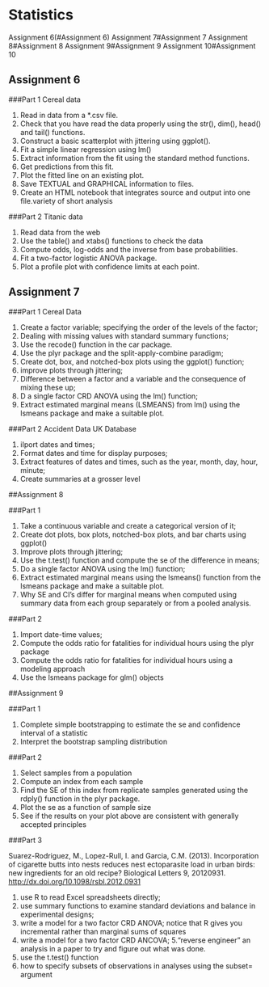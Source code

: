 # Statistics

Assignment 6(#Assignment 6)
Assignment 7#Assignment 7
Assignment 8#Assignment 8
Assignment 9#Assignment 9
Assignment 10#Assignment 10

## Assignment 6

###Part 1 Cereal data
1. Read in data from a *.csv file.
2. Check that you have read the data properly using the str(), dim(),
head() and tail() functions.
3. Construct a basic scatterplot with jittering using ggplot().
4. Fit a simple linear regression using lm()
5. Extract information from the fit using the standard method functions.
6. Get predictions from this fit.
7. Plot the fitted line on an existing plot.
8. Save TEXTUAL and GRAPHICAL information to files.
9. Create an HTML notebook that integrates source and output into
one file.variety of short analysis

###Part 2 Titanic data

1. Read data from the web
2. Use the table() and xtabs() functions to check the data
3. Compute odds, log-odds and the inverse from base probabilities.
4. Fit a two-factor logistic ANOVA package.
5. Plot a profile plot with confidence limits at each point.

## Assignment 7

###Part 1 Cereal Data
1. Create a factor variable; specifying the order of the levels of the factor;
2. Dealing with missing values with standard summary functions;
3. Use the recode() function in the car package.
4. Use the plyr package and the split-apply-combine paradigm;
5. Create dot, box, and notched-box plots using the ggplot() function;
6. improve plots through jittering;
7. Difference between a factor and a variable and the consequence
of mixing these up;
8. D a single factor CRD ANOVA using the lm() function;
9. Extract estimated marginal means (LSMEANS) from lm() using the lsmeans
package and make a suitable plot.

###Part 2 Accident Data UK Database

1. iIport dates and times;
2. Format dates and time for display purposes;
3. Extract features of dates and times, such as the year, month, day, hour,
minute;
4. Create summaries at a grosser level

##Assignment 8

###Part 1

1. Take a continuous variable and create a categorical version of it;
2. Create dot plots, box plots, notched-box plots, and bar charts using ggplot()
3. Improve plots through jittering;
4. Use the t.test() function and compute the se of the difference in means;
5. Do a single factor ANOVA using the lm() function;
6. Extract estimated marginal means using the lsmeans() function from the
lsmeans package and make a suitable plot.
7. Why SE and CI’s differ for marginal means when computed using summary
     data from each group separately or from a pooled analysis.
     
###Part 2

1. Import date-time values;
2. Compute the odds ratio for fatalities for individual hours using the plyr
package
3. Compute the odds ratio for fatalities for individual hours using a modeling
approach
4. Use the lsmeans package for glm() objects

##Assignment 9

###Part 1

1. Complete simple bootstrapping to estimate the se and confidence interval of a
statistic
2. Interpret the bootstrap sampling distribution

###Part 2

1. Select samples from a population
2. Compute an index from each sample
3. Find the SE of this index from replicate samples generated using the rdply()
function in the plyr package.
4. Plot the se as a function of sample size
5. See if the results on your plot above are consistent with generally accepted
   principles
   
###Part 3

Suarez-Rodriguez, M., Lopez-Rull, I. and Garcia, C.M. (2013).
Incorporation of cigarette butts into nests reduces nest ectoparasite
load in urban birds: new ingredients for an old recipe?
Biological Letters 9, 20120931.
http://dx.doi.org/10.1098/rsbl.2012.0931

1. use R to read Excel spreadsheets directly;
2. use summary functions to examine standard deviations and balance in
experimental designs;
3. write a model for a two factor CRD ANOVA; notice that R gives you
incremental rather than marginal sums of squares
4. write a model for a two factor CRD ANCOVA;
5.“reverse engineer” an analysis in a paper to try and figure out what was
done.
6. use the t.test() function
7. how to specify subsets of observations in analyses using the subset= argument